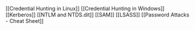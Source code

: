 
[[Credential Hunting in Linux]]
[[Credential Hunting in Windows]]
[[Kerberos]]
[[NTLM and NTDS.dit]]
[[SAM]]
[[LSASS]]
[[Password Attacks - Cheat Sheet]]
